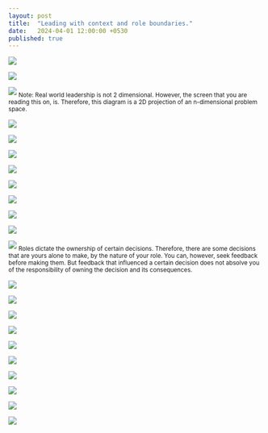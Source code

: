 ```yaml
---
layout: post
title:  "Leading with context and role boundaries."
date:   2024-04-01 12:00:00 +0530
published: true
---
```




![](/assets/2024-04-01/01-you-are-here.png)

![](/assets/2024-04-01/02-you-want-to-be-here.png)

![](/assets/2024-04-01/03-so-you-do-this.png)
<sub>Note: Real world leadership is not 2 dimensional. However, the screen that you are reading this on, is. Therefore, this diagram is a 2D projection of an n-dimensional problem space.</sub>

![](/assets/2024-04-01/04-and-directs-do-this.png)

![](/assets/2024-04-01/05-and-their-directs-this.png)

![](/assets/2024-04-01/06-do-this-if-you-know-where-to-go.png)

![](/assets/2024-04-01/07-but-mostly-you-dont.png)

![](/assets/2024-04-01/08-you-just-know-its-that-way.png)

![](/assets/2024-04-01/09-so-maybe-do-this.png)

![](/assets/2024-04-01/10-so-directs-can-do-this.png)

![](/assets/2024-04-01/11-and-their-directs-this.png)

![](/assets/2024-04-01/12-these-are-role-boundaries.png)
<sub>Roles dictate the ownership of certain decisions. Therefore, there are some decisions that are yours alone to make, by the nature of your role. You can, however, seek feedback before making them. But feedback that influenced a certain decision does not absolve you of the responsibility of owning the decision and its consequences.</sub>

![](/assets/2024-04-01/13-and-this-is-micromanaging.png)

![](/assets/2024-04-01/14-aka-leading-wth-control.png)

![](/assets/2024-04-01/15-this-is-leading-with-context.png)

![](/assets/2024-04-01/16-sometimes-okay-to-do-this.png)

![](/assets/2024-04-01/17-if-someone-is-doing-this.png)

![](/assets/2024-04-01/17b-even-if-it-is-your-boss.png)

![](/assets/2024-04-01/18-but-a-good-leader-mostly-does-this.png)

![](/assets/2024-04-01/19-so-that-his-team-does-this.png)

![](/assets/2024-04-01/20-this-is-a-bad-leader-with-good-vision.png)

![](/assets/2024-04-01/21-and-this-is-a-good-leader-with-bad-vision.png)